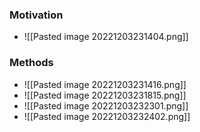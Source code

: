 ### Motivation
+ ![[Pasted image 20221203231404.png]]

### Methods
+ ![[Pasted image 20221203231416.png]]
+ ![[Pasted image 20221203231815.png]]
+ ![[Pasted image 20221203232301.png]]
+ ![[Pasted image 20221203232402.png]]